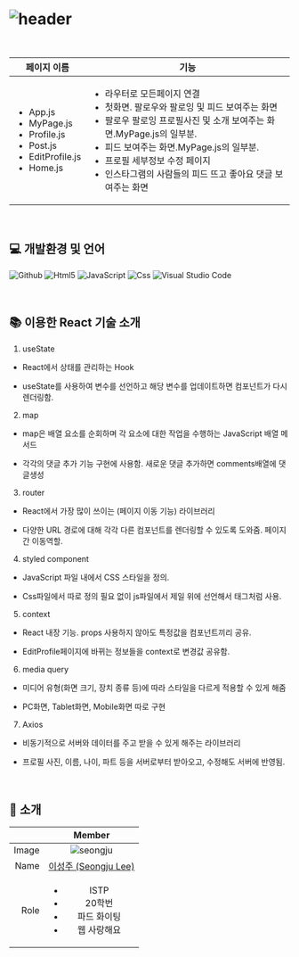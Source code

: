 # ![header](https://capsule-render.vercel.app/api?type=rounded&text=Instagram&fontAlign=25&fontSize=60&desc=clone%20coading&descAlign=60&descAlignY=50&color=0:feac5e,50:c779d0,100:4bc0c8&fontColor=ffffff&animation=twinkling)

<br>

|페이지 이름|기능|
|------|-----|
|<ul><li>App.js</li><li>MyPage.js</li><li>Profile.js</li><li>Post.js</li><li>EditProfile.js</li><li>Home.js</li><ul>|<ul><li>라우터로 모든페이지 연결</li><li>첫화면. 팔로우와 팔로잉 및 피드 보여주는 화면</li><li>팔로우 팔로잉 프로필사진 및 소개 보여주는 화면.MyPage.js의 일부분.</li><li>피드 보여주는 화면.MyPage.js의 일부분.</li><li>프로필 세부정보 수정 페이지</li><li>인스타그램의 사람들의 피드 뜨고 좋아요 댓글 보여주는 화면</li></ul>|

<br>

## 💻 개발환경 및 언어
<p>
  <img alt="Github" src ="https://img.shields.io/badge/Github-000000.svg?&style=for-the-badge&logo=Github&logoColor=white"/>
  <img alt="Html5" src="https://img.shields.io/badge/HTML5-E34F26?style=flat&logo=HTML5&logoColor=white">
  <img alt="JavaScript" src="https://img.shields.io/badge/Java-007396?style=flat&logo=Java&logoColor=white">
  <img alt="Css" src="https://img.shields.io/badge/CSS3-1572B6?style=flat&logo=CSS3&logoColor=white" >
  <img alt="Visual Studio Code" src ="https://img.shields.io/badge/Visual Studio Code-007ACC.svg?&style=for-the-badge&logo=Visual Studio Code&logoColor=white"/>
</p>

<br>

## 📚 이용한 React 기술 소개

1. useState
* React에서 상태를 관리하는 Hook 
- useState를 사용하여 변수를 선언하고 해당 변수를 업데이트하면 컴포넌트가 다시 렌더링함.
            
2. map
* map은 배열 요소를 순회하며 각 요소에 대한 작업을 수행하는 JavaScript 배열 메서드
- 각각의 댓글 추가 기능 구현에 사용함. 새로운 댓글 추가하면 comments배열에 댓글생성

3. router
*  React에서 가장 많이 쓰이는 (페이지 이동 기능) 라이브러리
- 다양한 URL 경로에 대해 각각 다른 컴포넌트를 렌더링할 수 있도록 도와줌. 페이지 간 이동역할.

4. styled component
* JavaScript 파일 내에서 CSS 스타일을 정의.
- Css파일에서 따로 정의 필요 없이 js파일에서 제일 위에 선언해서 태그처럼 사용.

5. context
* React 내장 기능. props 사용하지 않아도 특정값을 컴포넌트끼리 공유.
- EditProfile페이지에 바뀌는 정보들을 context로 변경값 공유함.

6. media query
* 미디어 유형(화면 크기, 장치 종류 등)에 따라 스타일을 다르게 적용할 수 있게 해줌
- PC화면, Tablet화면, Mobile화면 따로 구현

7. Axios
* 비동기적으로 서버와 데이터를 주고 받을 수 있게 해주는 라이브러리
- 프로필 사진, 이름, 나이, 파트 등을 서버로부터 받아오고, 수정해도 서버에 반영됨.

<br>


## 👥 소개
||Member |
|---:|:---:|
|Image|![seongju](https://user-images.githubusercontent.com/85253115/236375546-38fa6d55-f805-409c-be64-3e8ceda2150b.jpg)|
|Name|<a href="https://github.com/seongju1015">이성주 (Seongju Lee)</a>|
|Role|<ul><li>ISTP</li><li>20학번</li><li>파드 화이팅</li><li>웹 사랑해요</li></li><ul>||
